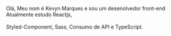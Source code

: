 Olá, 
Meu nom é Kevyn Marques e sou um desenolvedor front-end 
Atualmente estudo Reactjs,
<br><br/>
                 Styled-Component, 
                 Sass, 
                 Consumo de API
                 e TypeScript. 
        
 

